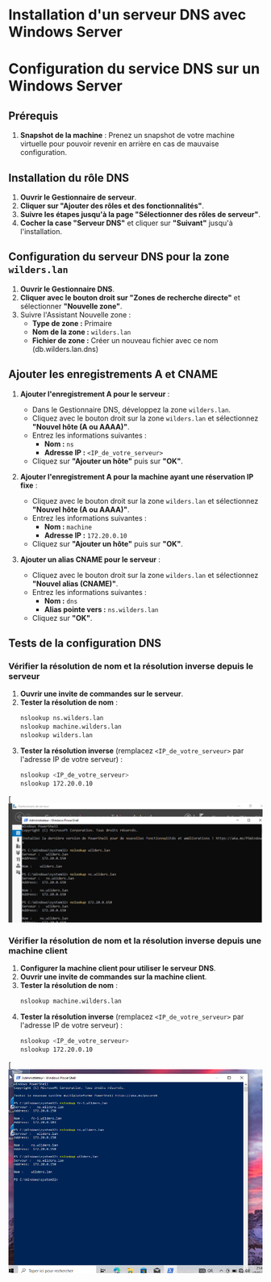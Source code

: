 # Installation d'un serveur DNS avec Windows Server
# Configuration du service DNS sur un Windows Server

## Prérequis

1. **Snapshot de la machine** : Prenez un snapshot de votre machine virtuelle pour pouvoir revenir en arrière en cas de mauvaise configuration.

## Installation du rôle DNS

1. **Ouvrir le Gestionnaire de serveur**.
2. **Cliquer sur "Ajouter des rôles et des fonctionnalités"**.
3. **Suivre les étapes jusqu'à la page "Sélectionner des rôles de serveur"**.
4. **Cocher la case "Serveur DNS"** et cliquer sur **"Suivant"** jusqu'à l'installation.

## Configuration du serveur DNS pour la zone `wilders.lan`

1. **Ouvrir le Gestionnaire DNS**.
2. **Cliquer avec le bouton droit sur "Zones de recherche directe"** et sélectionner **"Nouvelle zone"**.
3. Suivre l'Assistant Nouvelle zone :
    - **Type de zone :** Primaire
    - **Nom de la zone :** `wilders.lan`
    - **Fichier de zone :** Créer un nouveau fichier avec ce nom (db.wilders.lan.dns)

## Ajouter les enregistrements A et CNAME

1. **Ajouter l'enregistrement A pour le serveur** :
    - Dans le Gestionnaire DNS, développez la zone `wilders.lan`.
    - Cliquez avec le bouton droit sur la zone `wilders.lan` et sélectionnez **"Nouvel hôte (A ou AAAA)"**.
    - Entrez les informations suivantes :
        - **Nom :** `ns`
        - **Adresse IP :** `<IP_de_votre_serveur>`
    - Cliquez sur **"Ajouter un hôte"** puis sur **"OK"**.

2. **Ajouter l'enregistrement A pour la machine ayant une réservation IP fixe** :
    - Cliquez avec le bouton droit sur la zone `wilders.lan` et sélectionnez **"Nouvel hôte (A ou AAAA)"**.
    - Entrez les informations suivantes :
        - **Nom :** `machine`
        - **Adresse IP :** `172.20.0.10`
    - Cliquez sur **"Ajouter un hôte"** puis sur **"OK"**.

3. **Ajouter un alias CNAME pour le serveur** :
    - Cliquez avec le bouton droit sur la zone `wilders.lan` et sélectionnez **"Nouvel alias (CNAME)"**.
    - Entrez les informations suivantes :
        - **Nom :** `dns`
        - **Alias pointe vers :** `ns.wilders.lan`
    - Cliquez sur **"OK"**.

## Tests de la configuration DNS


### Vérifier la résolution de nom et la résolution inverse depuis le serveur

1. **Ouvrir une invite de commandes sur le serveur**.
2. **Tester la résolution de nom** :
    ```sh
    nslookup ns.wilders.lan
    nslookup machine.wilders.lan
    nslookup wilders.lan
    ```
3. **Tester la résolution inverse** (remplacez `<IP_de_votre_serveur>` par l'adresse IP de votre serveur) :
    ```sh
    nslookup <IP_de_votre_serveur>
    nslookup 172.20.0.10
    ```
[![dns](https://github.com/fcisse-c/Installation_serveur_DNS/blob/main/dns.png)
### Vérifier la résolution de nom et la résolution inverse depuis une machine client

1. **Configurer la machine client pour utiliser le serveur DNS**.
2. **Ouvrir une invite de commandes sur la machine client**.
3. **Tester la résolution de nom** :
    ```sh
    nslookup machine.wilders.lan
    ```
4. **Tester la résolution inverse** (remplacez `<IP_de_votre_serveur>` par l'adresse IP de votre serveur) :
    ```sh
    nslookup <IP_de_votre_serveur>
    nslookup 172.20.0.10
    ```
[![test_dns_machineCliente](https://github.com/fcisse-c/Installation_serveur_DNS/blob/main/test_dns_machineCliente.png)



